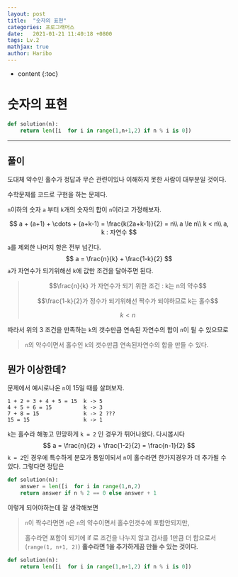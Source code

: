 ```yaml
---
layout: post
title:  "숫자의 표현"
categories: 프로그래머스
date:   2021-01-21 11:40:18 +0800
tags: Lv.2
mathjax: true
author: Haribo
---
```


* content
{:toc}
# 숫자의 표현

```python
def solution(n):
    return len([i  for i in range(1,n+1,2) if n % i is 0])
```

---









## 풀이

도대체 약수인 홀수가 정답과 무슨 관련이있나 이해하지 못한 사람이 대부분일 것이다.

수학문제를 코드로 구현을 하는 문제다.  

`n`이하의 숫자 `a` 부터 `k`개의 숫자의 합이 `n`이라고 가정해보자.  


$$
a + (a+1) + \cdots + (a+k-1) = \frac{k(2a+k-1)}{2} = n\\
a \le n\\
k < n\\
a, k : 자연수
$$


`a`를 제외한 나머지 항은 전부 넘긴다.
$$
a = \frac{n}{k} + \frac{1-k}{2}
$$
`a`가 자연수가 되기위해선 `k`에 값만 조건을 달아주면 된다.

> $$\frac{n}{k} 가 자연수가 되기 위한 조건 : k는 n의 약수$$
>
> $$\frac{1-k}{2}가 정수가 되기위해선 짝수가 되야하므로 k는 홀수$$
>
> $$ k < n$$

따라서 위의 3 조건을 만족하는 `k`의 갯수만큼 연속된 자연수의 합이 `n`이 될 수 있으므로

>  `n`의 약수이면서 홀수인 `k`의 갯수만큼 연속된자연수의 합을 만들 수 있다.

## 뭔가 이상한데?

문제에서 예시로나온 `n`이 15일 때를 살펴보자.

```
1 + 2 + 3 + 4 + 5 = 15  k -> 5
4 + 5 + 6 = 15          k -> 3
7 + 8 = 15              k -> 2 ???
15 = 15                 k -> 1
```

`k`는 홀수라 해놓고 민망하게 `k = 2` 인 경우가 튀어나왔다. 다시봅시다
$$
a = \frac{n}{2} + \frac{1-2}{2} = \frac{n-1}{2}
$$
`k = 2`인 경우에 특수하게 분모가 통일이되서 `n`이 홀수라면 한가지경우가 더 추가될 수 있다. 그렇다면 정답은

```python
def solution(n):
    answer = len([i  for i in range(1,n,2)
    return answer if n % 2 == 0 else answer + 1
```

이렇게 되어야하는데 잘 생각해보면 

> `n`이 짝수라면면 `n`은 `n`의 약수이면서 홀수인갯수에 포함안되지만,
>
>  홀수라면 포함이 되기에 if 로 조건을 나누지 않고 검사를 1만큼 더 함으로서(`range(1, n+1, 2)`) **홀수라면 1을 추가하게끔 만들 수 있는 것이다.**

```python
def solution(n):
    return len([i  for i in range(1,n+1,2) if n % i is 0])
```

